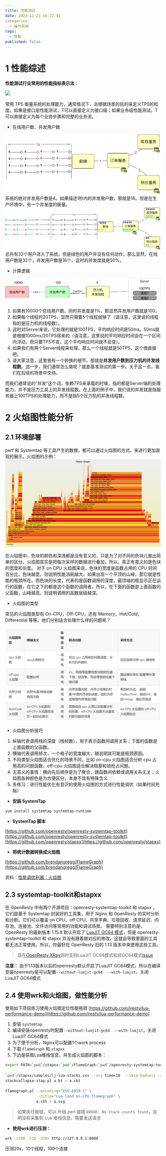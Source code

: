 ```yaml
---
title: 性能测试
date: 2023-11-21 16:27:41
categories：
  - 操作系统
tags:
  - 性能
published: false
---
```


# 1 性能综述

**性能测试行业常用的性能指标表示法：**

![](https://raw.githubusercontent.com/BaihlUp/Figurebed/master/2023/202311201513576.png)

常用 TPS 衡量系统的处理能力，通常情况下，会根据场景的目的来定义TPS的粒度。如果是接口层性能测试，T可以直接定义为接口级；如果业务级性能测试，T 可以直接定义为每个业务步骤和完整的业务流。

- 在线用户数、并发用户数

![](https://raw.githubusercontent.com/BaihlUp/Figurebed/master/2023/202311201520856.png)
系统的绝对并发用户数是4。如果描述1秒内的并发用户数，那就是16。但是在生产环境中，有一个并发度的衡量。
![](https://raw.githubusercontent.com/BaihlUp/Figurebed/master/2023/202311201522241.png)
总共有32个用户进入了系统，但是绿色的用户并没有任何动作，那么显然，在线用户数是32个，并发用户数是16个，这时的并发度就是50%。


- 计算逻辑

![](https://raw.githubusercontent.com/BaihlUp/Figurebed/master/2023/202311201523328.png)

1. 如果有10000个在线用户数，同时并发度是1%，那显然并发用户数就是100。
2. 如果每个线程的20TPS，显然只需要5个线程就够了（请注意，这里说的线程指的是压力机的线程数）。
3. 这时对Server来说，它处理的就是100TPS，平均响应时间是50ms。50ms就是根据1000ms/20TPS得来的（请注意，这里说的平均响应时间会在一个区间内浮动，但只要TPS不变，这个平均响应时间就不会变）。
4. 如果我们有两个Server线程来处理，那么一个线程就是50TPS，这个很直接吧。
5. 请大家注意，这里我有一个转换的细节，那就是**并发用户数到压力机的并发线程数**。这一步，我们通常怎么做呢？就是基准测试的第一步。关于这一点，我们在后续的场景中交待。

而我们通常说的“并发”这个词，依赖TPS来承载的时候，指的都是Server端的处理能力，并不是压力工具上的并发线程数。在上面的例子中，我们说的并发就是指服务器上100TPS的处理能力，而不是指5个压力机的并发线程数。



# 2 火焰图性能分析

## 2.1 环境部署

perf 和 Systemtap 等工具产生的数据，都可以通过火焰图的方式，来进行更加直观的展示。火焰图的示例：
![](https://raw.githubusercontent.com/BaihlUp/Figurebed/master/2023/202311171108702.png)

在火焰图中，色块的颜色和深浅都是没有意义的，只是为了对不同的色块儿做出简单的区分。火焰图其实是把每次采样的数据进行叠加，所以，真正有意义的是色块的宽度和长度。
对于 on CPU 火焰图来说，色块的宽度是函数占用的 CPU 时间百分比，色块越宽，则说明性能消耗越大。如果出现一个平顶的山峰，那它就是性能的瓶颈所在。而色块的长度，代表的是函数调用的深度，最顶端的框显示正在运行的函数，在它之下的都是这个函数的调用者。所以，在下面的函数是上面函数的父函数，山峰越高，则说明调用的函数层级越深。

- 火焰图的类型

常见的火焰图类型有 On-CPU，Off-CPU，还有 Memory，Hot/Cold，Differential 等等。他们分别适合处理什么样的问题呢？

![](https://raw.githubusercontent.com/BaihlUp/Figurebed/master/2023/202311171109198.png)

- 火焰图分析技巧

1. 纵轴代表调用栈的深度（栈桢数），用于表示函数间调用关系：下面的函数是上面函数的父函数。
2. 横轴代表调用频次，一个格子的宽度越大，越说明其可能是瓶颈原因。
3. 不同类型火焰图适合优化的场景不同，比如 on-cpu 火焰图适合分析 cpu 占用高的问题函数，off-cpu 火焰图适合解决阻塞和锁抢占问题。
4. 无意义的事情：横向先后顺序是为了聚合，跟函数间依赖或调用关系无关；火焰图各种颜色是为方便区分，本身不具有特殊含义
5. 多练习：进行性能优化有意识的使用火焰图的方式进行性能调优（如果时间充裕）

- **安装 SystemTap**

```bash
yum install systemtap systemtap-runtime
```

 - **SystemTap 脚本**
 
[https://github.com/openresty/openresty-systemtap-toolkit](https://github.com/openresty/openresty-systemtap-toolkit)
[https://github.com/openresty/stapxx](https://github.com/openresty/stapxx)

- **将统计数据转换成火焰图**

[https://github.com/brendangregg/FlameGraph](https://github.com/brendangregg/FlameGraph)

资料：[性能调优利器：火焰图](https://www.infoq.cn/article/a8kmnxdhbwmzxzsytlga)


## 2.3 systemtap-toolkit和stapxx

在 OpenResty 中有两个开源项目：openresty-systemtap-toolkit 和 stapxx 。它们是基于 Systemtap 封装好的工具集，用于 Nginx 和 OpenResty 的实时分析和诊断。它们可以覆盖 on CPU、off CPU、共享字典、垃圾回收、请求延迟、内存池、连接池、文件访问等常用的功能和调试场景。
需要特别注意的是，OpenResty 的最新版本 1.15.8 默认开启了 [LuaJIT GC64 模式](https://blog.openresty.com.cn/cn/luajit-gc64-mode/)，但是 openresty-systemtap-toolkit 和 stapxx 并没有跟着做对应的修改，这就会导致里面的工具都无法正常使用。所以，你最好在 OpenResty 旧的 1.13 版本中来使用这些工具。
> 现在[OpenResty XRay](https://openresty.com/en/xray/)同时支持LuaJIT GC64模式和非GC64模式[issue](https://github.com/openresty/stapxx/pull/48)

**注意：** 由于1.13版本以后的openresty默认开启了LuaJIT GC64模式，所以在编译安装openresty是可以配置`--without-luajit-gc64  --with-luajit`，关闭LuaJIT GC64模式


## 2.4 使用wrk和火焰图，做性能分析
使用如下项目练习使用火焰图定位性能瓶颈
[https://github.com/iresty/lua-performance-demo](https://github.com/iresty/lua-performance-demo)

1. 安装 `systemtap`
2. 编译安装openresty时配置`--without-luajit-gc64  --with-luajit`，关闭LuaJIT GC64模式
3. 为了便于分析，Nginx可以配置1个work process
4. 下载 `FlameGraph` 和 `stapxx`
5. 下边是获取Lua堆栈信息，并生成火焰图的脚本：
```bash
export PATH=`pwd`/stapxx:`pwd`/FlameGraph:`pwd`/openresty-systemtap-toolkit:$PATH

`pwd`/stapxx/samples/lj-lua-stacks.sxx --arg time=10  --skip-badvars -x 359104 > a.bt
stackcollapse-stap.pl a.bt > a.cbt

flamegraph.pl --encoding="ISO-8859-1" \
              --title="Lua-land on-CPU flamegraph" \
              a.cbt > a.svg

```
> 如果执行报错，可以 升级 perl
> 报错 `ERROR: No stack counts found`，说明没有采集到 Lua 堆栈信息，需要发送请求

- **使用wrk进行压测：**
 
```bash
wrk -c100 -t10 -d20s http://127.0.0.1:8080
```
压测20s，10个线程，100个连接